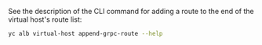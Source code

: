  See the description of the CLI command for adding a route to the end of the virtual host's route list:

```bash
yc alb virtual-host append-grpc-route --help
```